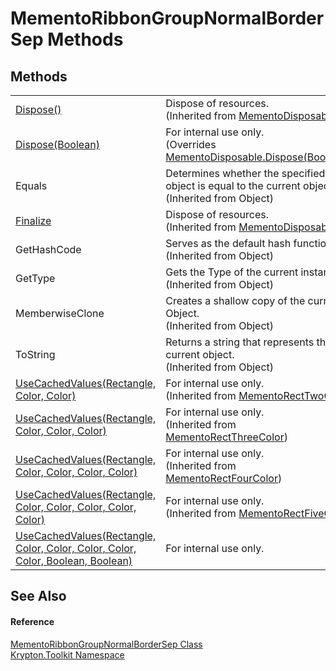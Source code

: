 # MementoRibbonGroupNormalBorderSep Methods




## Methods
<table>
<tr>
<td><a href="052023e9-566d-7d13-8027-b333c5864ad8.md">Dispose()</a></td>
<td>Dispose of resources.<br />(Inherited from <a href="3aa02582-4a6a-61f5-61ae-e4866cfc3a25.md">MementoDisposable</a>)</td></tr>
<tr>
<td><a href="6588b150-7ff2-e581-a46e-8222b0d0e55f.md">Dispose(Boolean)</a></td>
<td>For internal use only.<br />(Overrides <a href="97f8a76f-a8bd-2e39-8f9c-5ff6769285e0.md">MementoDisposable.Dispose(Boolean)</a>)</td></tr>
<tr>
<td>Equals</td>
<td>Determines whether the specified object is equal to the current object.<br />(Inherited from Object)</td></tr>
<tr>
<td><a href="6c2e4674-96e9-9a5c-deb8-83a0f543353f.md">Finalize</a></td>
<td>Dispose of resources.<br />(Inherited from <a href="3aa02582-4a6a-61f5-61ae-e4866cfc3a25.md">MementoDisposable</a>)</td></tr>
<tr>
<td>GetHashCode</td>
<td>Serves as the default hash function.<br />(Inherited from Object)</td></tr>
<tr>
<td>GetType</td>
<td>Gets the Type of the current instance.<br />(Inherited from Object)</td></tr>
<tr>
<td>MemberwiseClone</td>
<td>Creates a shallow copy of the current Object.<br />(Inherited from Object)</td></tr>
<tr>
<td>ToString</td>
<td>Returns a string that represents the current object.<br />(Inherited from Object)</td></tr>
<tr>
<td><a href="d973225e-8310-7f7b-c6a7-7a10a0ad1d64.md">UseCachedValues(Rectangle, Color, Color)</a></td>
<td>For internal use only.<br />(Inherited from <a href="06176e26-a515-98f8-dcf2-9eea1cdf808b.md">MementoRectTwoColor</a>)</td></tr>
<tr>
<td><a href="f12df878-c791-ab3b-6cff-aa28c8c5b7b0.md">UseCachedValues(Rectangle, Color, Color, Color)</a></td>
<td>For internal use only.<br />(Inherited from <a href="8d4ecaa6-48d1-cf68-c0c6-c38a1b6ff5b9.md">MementoRectThreeColor</a>)</td></tr>
<tr>
<td><a href="e09eba12-a3ca-53c4-799d-d3ff2cfb0f32.md">UseCachedValues(Rectangle, Color, Color, Color, Color)</a></td>
<td>For internal use only.<br />(Inherited from <a href="0f49b1b3-0f26-901b-7966-9832449a708c.md">MementoRectFourColor</a>)</td></tr>
<tr>
<td><a href="07d06f06-1a00-dbf7-24ac-f10e75d6bbf5.md">UseCachedValues(Rectangle, Color, Color, Color, Color, Color)</a></td>
<td>For internal use only.<br />(Inherited from <a href="8852e594-ee9c-ca3e-504c-5139d3e1f54d.md">MementoRectFiveColor</a>)</td></tr>
<tr>
<td><a href="34be41f7-705f-7758-1235-bb735936af11.md">UseCachedValues(Rectangle, Color, Color, Color, Color, Color, Boolean, Boolean)</a></td>
<td>For internal use only.</td></tr>
</table>

## See Also


#### Reference
<a href="05a97bfc-9de3-da5e-025b-d15a68032da7.md">MementoRibbonGroupNormalBorderSep Class</a>  
<a href="79d2eac2-21f4-54ff-7552-b20c33c30600.md">Krypton.Toolkit Namespace</a>  
